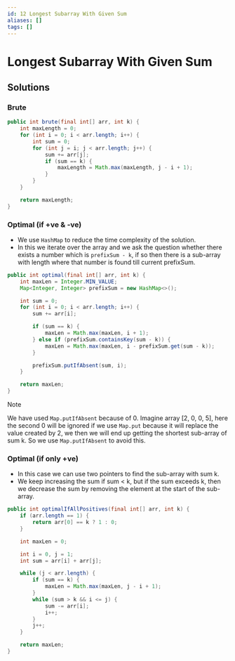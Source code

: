 ```yaml
---
id: 12 Longest Subarray With Given Sum
aliases: []
tags: []
---
```


# Longest Subarray With Given Sum

## Solutions

### Brute

```java
public int brute(final int[] arr, int k) {
    int maxLength = 0;
    for (int i = 0; i < arr.length; i++) {
        int sum = 0;
        for (int j = i; j < arr.length; j++) {
            sum += arr[j];
            if (sum == k) {
                maxLength = Math.max(maxLength, j - i + 1);
            }
        }
    }

    return maxLength;
}
```

### Optimal (if +ve & -ve)

- We use `HashMap` to reduce the time complexity of the solution.
- In this we iterate over the array and we ask the question whether there exists
  a number which is `prefixSum - k`, if so then there is a sub-array with length
  where that number is found till current prefixSum.

```java
public int optimal(final int[] arr, int k) {
    int maxLen = Integer.MIN_VALUE;
    Map<Integer, Integer> prefixSum = new HashMap<>();

    int sum = 0;
    for (int i = 0; i < arr.length; i++) {
        sum += arr[i];

        if (sum == k) {
            maxLen = Math.max(maxLen, i + 1);
        } else if (prefixSum.containsKey(sum - k)) {
            maxLen = Math.max(maxLen, i - prefixSum.get(sum - k));
        }

        prefixSum.putIfAbsent(sum, i);
    }

    return maxLen;
}
```

> [!NOTE]
> We have used `Map.putIfAbsent` because of 0. Imagine array [2, 0, 0, 5], here
> the second 0 will be ignored if we use `Map.put` because it will replace the
> value created by 2, we then we will end up getting the shortest sub-array of
> sum k. So we use `Map.putIfAbsent` to avoid this.

### Optimal (if only +ve)

- In this case we can use two pointers to find the sub-array with sum k.
- We keep increasing the sum if sum < k, but if the sum exceeds k, then we
  decrease the sum by removing the element at the start of the sub-array.

```java
public int optimalIfAllPositives(final int[] arr, int k) {
    if (arr.length == 1) {
        return arr[0] == k ? 1 : 0;
    }

    int maxLen = 0;

    int i = 0, j = 1;
    int sum = arr[i] + arr[j];

    while (j < arr.length) {
        if (sum == k) {
            maxLen = Math.max(maxLen, j - i + 1);
        }
        while (sum > k && i <= j) {
            sum -= arr[i];
            i++;
        }
        j++;
    }

    return maxLen;
}
```
